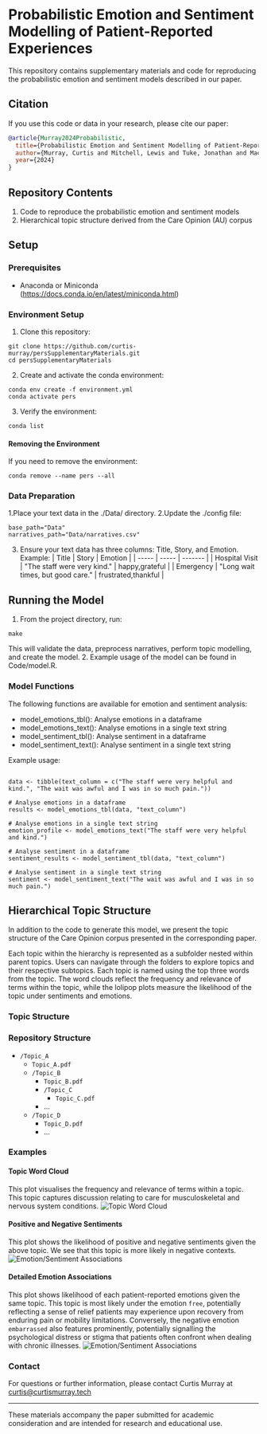 # Probabilistic Emotion and Sentiment Modelling of Patient-Reported Experiences

This repository contains supplementary materials and code for reproducing the probabilistic emotion and sentiment models described in our paper.

## Citation
If you use this code or data in your research, please cite our paper:

```bibtex
@article{Murray2024Probabilistic,
  title={Probabilistic Emotion and Sentiment Modelling of Patient-Reported Experiences},
  author={Murray, Curtis and Mitchell, Lewis and Tuke, Jonathan and Mackay, Mark},
  year={2024}
}
```

## Repository Contents
1. Code to reproduce the probabilistic emotion and sentiment models
2. Hierarchical topic structure derived from the Care Opinion (AU) corpus
## Setup
### Prerequisites
- Anaconda or Miniconda (https://docs.conda.io/en/latest/miniconda.html)

### Environment Setup
1. Clone this repository:
```{bash}
git clone https://github.com/curtis-murray/persSupplementaryMaterials.git
cd persSupplementaryMaterials
```
2. Create and activate the conda environment:
```{bash}
conda env create -f environment.yml
conda activate pers
```
3. Verify the environment:
```{bash}
conda list
```

#### Removing the Environment
If you need to remove the environment:
```{bash}
conda remove --name pers --all
```

### Data Preparation
1.Place your text data in the ./Data/ directory.
2.Update the ./config file:
```{bash}
base_path="Data"
narratives_path="Data/narratives.csv"
```
3. Ensure your text data has three columns: Title, Story, and Emotion.
Example:
| Title | Story | Emotion |
| ----- | ----- | ------- |
| Hospital Visit | "The staff were very kind." | happy,grateful |
| Emergency | "Long wait times, but good care." | frustrated,thankful |

## Running the Model
1. From the project directory, run:
```{bash}
make
```
This will validate the data, preprocess narratives, perform topic modelling, and create the model.
2. Example usage of the model can be found in Code/model.R.

### Model Functions
The following functions are available for emotion and sentiment analysis:
- model_emotions_tbl(): Analyse emotions in a dataframe
- model_emotions_text(): Analyse emotions in a single text string
- model_sentiment_tbl(): Analyse sentiment in a dataframe
- model_sentiment_text(): Analyse sentiment in a single text string

Example usage:
```{r}

data <- tibble(text_column = c("The staff were very helpful and kind.", "The wait was awful and I was in so much pain."))

# Analyse emotions in a dataframe
results <- model_emotions_tbl(data, "text_column")

# Analyse emotions in a single text string
emotion_profile <- model_emotions_text("The staff were very helpful and kind.")

# Analyse sentiment in a dataframe
sentiment_results <- model_sentiment_tbl(data, "text_column")

# Analyse sentiment in a single text string
sentiment <- model_sentiment_text("The wait was awful and I was in so much pain.")
```

## Hierarchical Topic Structure
In addition to the code to generate this model, we present the topic structure of the Care Opinion corpus presented in the corresponding paper.

Each topic within the hierarchy is represented as a subfolder nested within parent topics. Users can navigate through the folders to explore topics and their respective subtopics. Each topic is named using the top three words from the topic. The word clouds reflect the frequency and relevance of terms within the topic, while the lolipop plots measure the likelihood of the topic under sentiments and emotions.

### Topic Structure

### Repository Structure

- `/Topic_A`
  - `Topic_A.pdf`
  - `/Topic_B`
      - `Topic_B.pdf`
      - `/Topic_C`
          - `Topic_C.pdf`
      - ...
  - `/Topic_D`
    - `Topic_D.pdf`
    - ...

### Examples

#### Topic Word Cloud
This plot visualises the frequency and relevance of terms within a topic. This topic captures discussion relating to care for musculoskeletal and nervous system conditions.
![Topic Word Cloud](/.example/example_wordcloud_mri.png)

#### Positive and Negative Sentiments
This plot shows the likelihood of positive and negative sentiments given the above topic. We see that this topic is more likely in negative contexts.
![Emotion/Sentiment Associations](/.example/example_sentiments_mri.png)

#### Detailed Emotion Associations
This plot shows likelihood of each patient-reported emotions given the same topic. This topic is most likely under the emotion `free`, potentially reflecting a sense of relief patients may experience upon recovery from enduring pain or mobility limitations. Conversely, the negative emotion `embarrassed` also features prominently, potentially signalling the psychological distress or stigma that patients often confront when dealing with chronic illnesses.
![Emotion/Sentiment Associations](/.example/example_emotions_mri.png)

### Contact

For questions or further information, please contact Curtis Murray at curtis@curtismurray.tech

---

These materials accompany the paper submitted for academic consideration and are intended for research and educational use.
